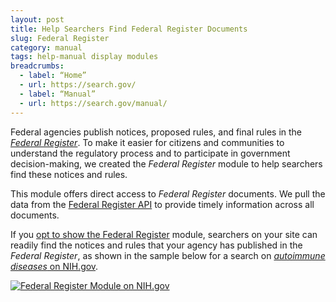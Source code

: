 ```yaml
---
layout: post
title: Help Searchers Find Federal Register Documents
slug: Federal Register
category: manual
tags: help-manual display modules
breadcrumbs:
  - label: “Home”
  - url: https://search.gov/
  - label: “Manual”
  - url: https://search.gov/manual/
---
```


Federal agencies publish notices, proposed rules, and final rules in the [*Federal Register*](https://www.federalregister.gov). To make it easier for citizens and communities to understand the regulatory process and to participate in government decision-making, we created the *Federal Register* module to help searchers find these notices and rules.

This module offers direct access to *Federal Register* documents. We pull the data from the [Federal Register API](https://www.federalregister.gov/learn/developers) to provide timely information across all documents.

If you [opt to show the Federal Register](https://search.gov/manual/display-overview.html) module, searchers on your site can readily find the notices and rules that your agency has published in the *Federal Register*, as shown in the sample below for a search on [*autoimmune diseases* on NIH.gov](http://search.nih.gov/search?affiliate=nih&query=autoimmune+diseases).

[![Federal Register Module on NIH.gov](https://d3qcdigd1fhos0.cloudfront.net/blog/img/govbox-fr.png "Federal Register Module on NIH.gov")](http://search.nih.gov/search?affiliate=nih&query=autoimmune+diseases)